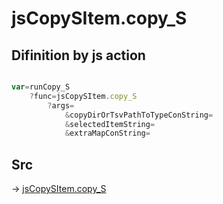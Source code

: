 # jsCopySItem.copy_S

## Difinition by js action

```js.js

var=runCopy_S
	?func=jsCopySItem.copy_S
		?args=
			&copyDirOrTsvPathToTypeConString=
			&selectedItemString=
			&extraMapConString=
```

## Src

-> [jsCopySItem.copy_S](https://github.com/puutaro/CommandClick/blob/master/app/src/main/java/com/puutaro/commandclick/fragment_lib/terminal_fragment/js_interface/list_index/JsCopySItem.kt#L32)


